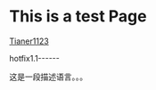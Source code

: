 <h1>This is a test Page</h1>


[Tianer1123](http://Tianer1123.github.io)


hotfix1.1------


这是一段描述语言。。。
